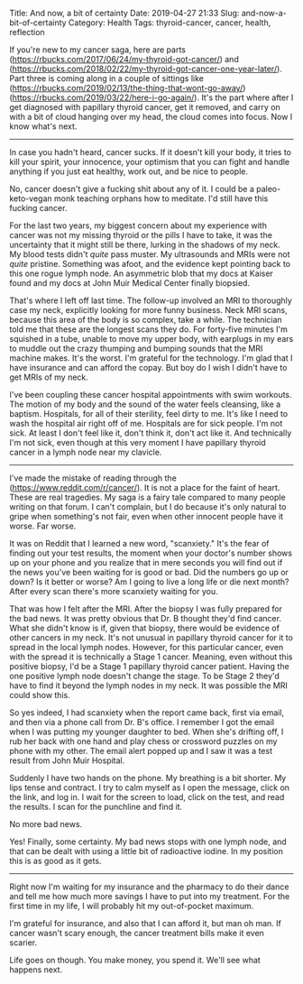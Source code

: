 Title: And now, a bit of certainty
Date: 2019-04-27 21:33
Slug: and-now-a-bit-of-certainty
Category: Health
Tags: thyroid-cancer, cancer, health, reflection

If you're new to my cancer saga, here are parts (https://rbucks.com/2017/06/24/my-thyroid-got-cancer/) and (https://rbucks.com/2018/02/22/my-thyroid-got-cancer-one-year-later/). Part three is coming along in a couple of sittings like (https://rbucks.com/2019/02/13/the-thing-that-wont-go-away/) (https://rbucks.com/2019/03/22/here-i-go-again/). It's the part where after I get diagnosed with papillary thyroid cancer, get it removed, and carry on with a bit of cloud hanging over my head, the cloud comes into focus. Now I know what's next. 

---

In case you hadn't heard, cancer sucks. If it doesn't kill your body, it tries to kill your spirit, your innocence, your optimism that you can fight and handle anything if you just eat healthy, work out, and be nice to people. 

No, cancer doesn't give a fucking shit about any of it. I could be a paleo-keto-vegan monk teaching orphans how to meditate. I'd still have this fucking cancer. 

For the last two years, my biggest concern about my experience with cancer was not my missing thyroid or the pills I have to take, it was the uncertainty that it might still be there, lurking in the shadows of my neck. My blood tests didn't *quite* pass muster. My ultrasounds and MRIs were not *quite* pristine. Something was afoot, and the evidence kept pointing back to this one rogue lymph node. An asymmetric blob that my docs at Kaiser found and my docs at John Muir Medical Center finally biopsied. 

That's where I left off last time. The follow-up involved an MRI to thoroughly case my neck, explicitly looking for more funny business. Neck MRI scans, because this area of the body is so complex, take a while. The technician told me that these are the longest scans they do. For forty-five minutes I'm squished in a tube, unable to move my upper body, with earplugs in my ears to muddle out the crazy thumping and bumping sounds that the MRI machine makes. It's the worst. I'm grateful for the technology. I'm glad that I have insurance and can afford the copay. But boy do I wish I didn't have to get MRIs of my neck. 

I've been coupling these cancer hospital appointments with swim workouts. The motion of my body and the sound of the water feels cleansing, like a baptism. Hospitals, for all of their sterility, feel dirty to me. It's like I need to wash the hospital air right off of me. Hospitals are for sick people. I'm not sick. At least I don't feel like it, don't think it, don't act like it. And technically I'm not sick, even though at this very moment I have papillary thyroid cancer in a lymph node near my clavicle. 

---

I've made the mistake of reading through the (https://www.reddit.com/r/cancer/). It is not a place for the faint of heart. These are real tragedies. My saga is a fairy tale compared to many people writing on that forum. I can't complain, but I do because it's only natural to gripe when something's not fair, even when other innocent people have it worse. Far worse. 

It was on Reddit that I learned a new word, "scanxiety." It's the fear of finding out your test results, the moment when your doctor's number shows up on your phone and you realize that in mere seconds you will find out if the news you've been waiting for is good or bad. Did the numbers go up or down? Is it better or worse? Am I going to live a long life or die next month? After every scan there's more scanxiety waiting for you. 

That was how I felt after the MRI. After the biopsy I was fully prepared for the bad news. It was pretty obvious that Dr. B thought they'd find cancer. What she didn't know is if, given that biopsy, there would be evidence of other cancers in my neck. It's not unusual in papillary thyroid cancer for it to spread in the local lymph nodes. However, for this particular cancer, even with the spread it is technically a Stage 1 cancer. Meaning, even without this positive biopsy, I'd be a Stage 1 papillary thyroid cancer patient. Having the one positive lymph node doesn't change the stage. To be Stage 2 they'd have to find it beyond the lymph nodes in my neck. It was possible the MRI could show this. 

So yes indeed, I had scanxiety when the report came back, first via email, and then via a phone call from Dr. B's office. I remember I got the email when I was putting my younger daughter to bed. When she's drifting off, I rub her back with one hand and play chess or crossword puzzles on my phone with my other. The email alert popped up and I saw it was a test result from John Muir Hospital. 

Suddenly I have two hands on the phone. My breathing is a bit shorter. My lips tense and contract. I try to calm myself as I open the message, click on the link, and log in. I wait for the screen to load, click on the test, and read the results. I scan for the punchline and find it. 

No more bad news. 

Yes! Finally, some certainty. My bad news stops with one lymph node, and that can be dealt with using a little bit of radioactive iodine. In my position this is as good as it gets.

---

Right now I'm waiting for my insurance and the pharmacy to do their dance and tell me how much more savings I have to put into my treatment. For the first time in my life, I will probably hit my out-of-pocket maximum. 

I'm grateful for insurance, and also that I can afford it, but man oh man. If cancer wasn't scary enough, the cancer treatment bills make it even scarier. 

Life goes on though. You make money, you spend it. We'll see what happens next.